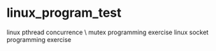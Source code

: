 # linux_program_test
linux pthread concurrence \ mutex programming exercise
linux socket programming exercise
